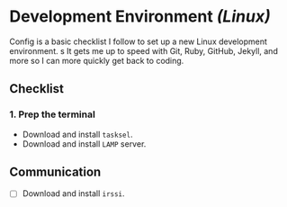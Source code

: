 Development Environment *(Linux)*
=================================

Config is a basic checklist I follow to set up a new Linux development environment. s
It gets me up to speed with Git, Ruby, GitHub, Jekyll, and more so I can more quickly get back to coding.

## Checklist

### 1. Prep the terminal

- Download and install `tasksel`.
- Download and install `LAMP` server.

## Communication

- [ ] Download and install `irssi`.
